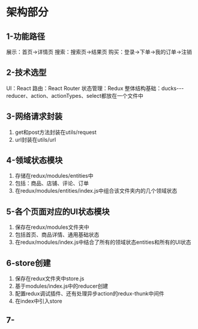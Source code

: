 # 架构部分
## 1-功能路径
展示：首页->详情页
搜索：搜索页->结果页
购买：登录->下单->我的订单->注销

## 2-技术选型
UI：React
路由：React Router
状态管理：Redux
整体结构基础：ducks---reducer、action、actionTypes、select都放在一个文件中

## 3-网络请求封装
1. get和post方法封装在utils/request
2. url封装在utils/url

## 4-领域状态模块
1. 存储在redux/modules/entities中
2. 包括：商品、店铺、评论、订单
3. 在redux/modules/entities/index.js中组合该文件夹内的几个领域状态

## 5-各个页面对应的UI状态模块
1. 保存在redux/modules文件夹中
2. 包括首页、商品详情、通用基础状态
3. 在redux/modules/index.js中结合了所有的领域状态entities和所有的UI状态

## 6-store创建
1. 保存在redux文件夹中store.js
2. 基于modules/index.js中的reducer创建
3. 配置redux调试插件、还有处理异步action的redux-thunk中间件
4. 在index中引入store

## 7-
